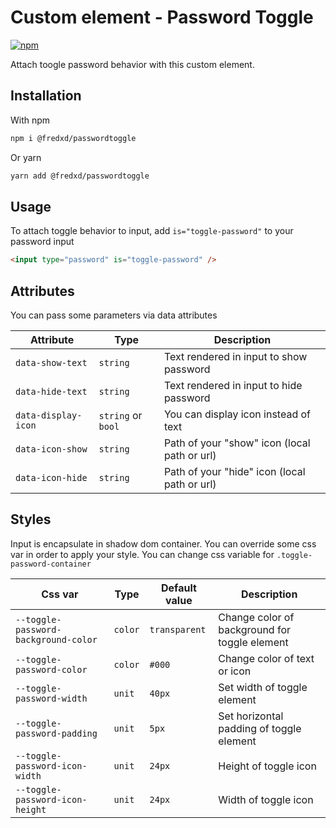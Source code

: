 # Custom element - Password Toggle

[![npm](https://img.shields.io/npm/v/@fredxd/passwordtoggle.svg)](http://npm.im/@fredxd/passwordtoggle)

Attach toogle password behavior with this custom element.

## Installation

With npm

```bash
npm i @fredxd/passwordtoggle
```

Or yarn 
```bash
yarn add @fredxd/passwordtoggle
```

## Usage
To attach toggle behavior to input, add `is="toggle-password"` to your password input

```html
<input type="password" is="toggle-password" />
```

## Attributes

You can pass some parameters via data attributes

| Attribute            | Type               | Description                                                  |
|----------------------|--------------------|--------------------------------------------------------------|
| `data-show-text`     | `string`           | Text rendered in input to show password	                     |
| `data-hide-text`     | `string`           | Text rendered in input to hide password                      |
| `data-display-icon`  | `string` or `bool` | You can display icon instead of text	                     |
| `data-icon-show`     | `string`           | Path of your "show" icon (local path or url)	
| `data-icon-hide`     | `string`           | Path of your "hide" icon (local path or url)	

## Styles

Input is encapsulate in shadow dom container. You can override some css var in order to apply your style.
You can change css variable for `.toggle-password-container`

| Css var                                  | Type     | Default value | Description                                                  |
|------------------------------------------|----------|---------------|--------------------------------------------------------------|
| `--toggle-password-background-color`     | `color`  | `transparent` | Change color of background for toggle element	               |
| `--toggle-password-color`                | `color`  | `#000`        | Change color of text or icon                                 |
| `--toggle-password-width`                | `unit`   | `40px`        | Set width of toggle element       	                       |
| `--toggle-password-padding`              | `unit`   | `5px`         | Set horizontal padding of toggle element	                   |
| `--toggle-password-icon-width`           | `unit`   | `24px`        | Height of	toggle icon                                        |
| `--toggle-password-icon-height`          | `unit`   | `24px`        | Width of toggle icon	                                       |   
